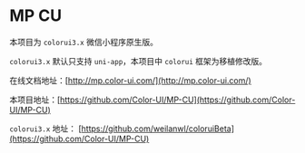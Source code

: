 # MP CU

本项目为 `colorui3.x` 微信小程序原生版。

`colorui3.x` 默认只支持 `uni-app`，本项目中 `colorui` 框架为移植修改版。

在线文档地址：[http://mp.color-ui.com/](http://mp.color-ui.com/)

本项目地址：[https://github.com/Color-UI/MP-CU](https://github.com/Color-UI/MP-CU)

`colorui3.x` 地址： [https://github.com/weilanwl/coloruiBeta](https://github.com/Color-UI/MP-CU)

